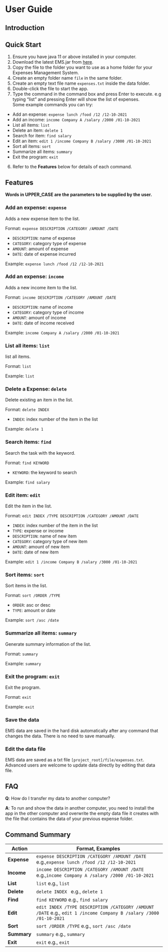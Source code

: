# User Guide

## Introduction



## Quick Start

1. Ensure you have java 11 or above installed in your computer.
2. Download the latest EMS.jar from [here](https://github.com/AY2122S1-TIC4001-F18-2/tp/releases).
3. Copy the file to the folder you want to use as a home folder for your Expenses Management System.
4. Create an empty folder name ```file``` in the same folder.
5. Create an empty text file name ```expenses.txt``` inside the data folder.
6. Double-click the file to start the app.
7. Type the command in the command box and press Enter to execute. e.g typing “list” and pressing Enter will show the
   list of expenses. <br/>
   Some example commands you can try:
* Add an expense: `expense lunch /food /12 /12-10-2021`
* Add an income: `income Company A /salary /2000 /01-10-2021`
* List all items: `list`
* Delete an item: `delete 1`
* Search for item: `find salary`
* Edit an item: `edit 1 /income Company B /salary /3000 /01-10-2021`
* Sort all items: `sort`
* Summarize all items: `summary`
* Exit the program: `exit`
6. Refer to the **Features** below for details of each command.

## Features

**Words in UPPER_CASE are the parameters to be supplied by the user.**

### Add an expense: `expense`

Adds a new expense item to the list.

Format: `expense DESCRIPTION /CATEGORY /AMOUNT /DATE`
* `DESCRIPTION`: name of expense
* `CATEGORY`: category type of expense
* `AMOUNT`: amount of expense
* `DATE`: date of expense incurred

Example: `expense lunch /food /12 /12-10-2021`

### Add an expense: `income`

Adds a new income item to the list.

Format: `income DESCRIPTION /CATEGORY /AMOUNT /DATE`
* `DESCRIPTION`: name of income
* `CATEGORY`: category type of income
* `AMOUNT`: amount of income
* `DATE`: date of income received

Example: `income Company A /salary /2000 /01-10-2021`

### List all items: `list`

list all items.

Format: `list`

Example: `list`

### Delete a Expense: `delete`

Delete existing an item in the list.

Format: `delete INDEX`
* `INDEX`: index number of the item in the list

Example: `delete 1`

### Search items: `find`

Search the task with the keyword.

Format: `find KEYWORD`
* `KEYWORD`: the keyword to search

Example: `find salary`

### Edit item: `edit`

Edit the item in the list.

Format: `edit INDEX /TYPE DESCRIPTION /CATEGORY /AMOUNT /DATE`
* `INDEX`: index number of the item in the list
* `TYPE`: expense or income
* `DESCRIPTION`: name of new item
* `CATEGORY`: category type of new item
* `AMOUNT`: amount of new item
* `DATE`: date of new item

Example: `edit 1 /income Company B /salary /3000 /01-10-2021`

### Sort items: `sort`

Sort items in the list.

Format: `sort /ORDER /TYPE`
* `ORDER`: asc or desc
* `TYPE`: amount or date

Example: `sort /asc /date`

### Summarize all items: `summary`

Generate summary information of the list.

Format: `summary`

Example: `summary`

### Exit the program: `exit`

Exit the program.

Format: `exit`

Example: `exit`

### Save the data

EMS data are saved in the hard disk automatically after any command that changes the data. There is no need to save manually.

### Edit the data file

EMS data are saved as a txt file ```[project_root]/file/expenses.txt```. Advanced users are welcome to update data directly by editing that data file.

## FAQ

**Q**: How do I transfer my data to another computer?

**A**: To run and show the data in another computer, you need to install the app in the other computer and overwrite the
empty data file it creates with the file that contains the data of your previous expense folder.

## Command Summary

**Action** | **Format, Examples**
------------ | -------------
**Expense** | ```expense DESCRIPTION /CATEGORY /AMOUNT /DATE``` e.g.,```expense lunch /food /12 /12-10-2021```
**Income** | ```income DESCRIPTION /CATEGORY /AMOUNT /DATE``` e.g.,```income Company A /salary /2000 /01-10-2021```
**List** | ```list``` e.g., ```list```
**Delete** | ```delete INDEX ``` e.g., ```delete 1```
**Find** | ```find KEYWORD``` e.g., ```find salary```
**Edit** | ```edit INDEX /TYPE DESCRIPTION /CATEGORY /AMOUNT /DATE``` e.g., ```edit 1 /income Company B /salary /3000 /01-10-2021```
**Sort** | ```sort /ORDER /TYPE``` e.g., ```sort /asc /date```
**Summary** | ```summary``` e.g., ```summary```
**Exit** | ```exit``` e.g., ```exit```
